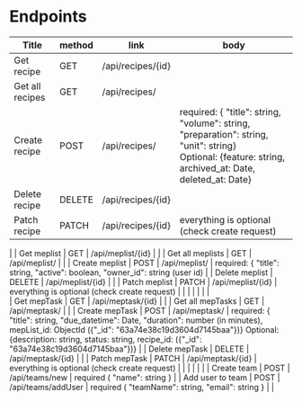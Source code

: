 # Endpoints

| Title            | method | link               | body                                                                                                                                                                                                                                              |
|------------------|--------|--------------------|---------------------------------------------------------------------------------------------------------------------------------------------------------------------------------------------------------------------------------------------------|
| Get recipe       | GET    | /api/recipes/{id}  |                                                                                                                                                                                                                                                   |
| Get all recipes  | GET    | /api/recipes/      |                                                                                                                                                                                                                                                   |
| Create recipe    | POST   | /api/recipes/      | required: { "title": string, "volume": string, "preparation": string, "unit": string}<br/> Optional: {feature: string, archived_at: Date, deleted_at: Date}                                                                                       |
| Delete recipe    | DELETE | /api/recipes/{id}  |                                                                                                                                                                                                                                                   |
| Patch  recipe    | PATCH  | /api/recipes/{id}  | everything is optional (check create request)                                                                                                                                                                                                     |
| 
| Get meplist      | GET    | /api/meplist/{id}  |                                                                                                                                                                                                                                                   |
| Get all meplists | GET    | /api/meplist/      |                                                                                                                                                                                                                                                   |
| Create meplist   | POST   | /api/meplist/      | required: { "title": string, "active": boolean, "owner_id": string (user id)                                                                                                                                                                      |
| Delete meplist   | DELETE | /api/meplist/{id}  |                                                                                                                                                                                                                                                   |
| Patch  meplist   | PATCH  | /api/meplist/{id}  | everything is optional (check create request)                                                                                                                                                                                                     | 
|                  |        |                    |                                                                                                                                                                                                                                                   |
|      
| Get mepTask      | GET    | /api/meptask/{id}  |                                                                                                                                                                                                                                                   |
| Get all mepTasks | GET    | /api/meptask/      |                                                                                                                                                                                                                                                   |
| Create mepTask   | POST   | /api/meptask/      | required: { "title": string, "due_datetime": Date, "duration": number (in minutes), mepList_id: ObjectId ({"_id": "63a74e38c19d3604d7145baa"})} Optional: {description: string, status: string, recipe_id: ({"_id": "63a74e38c19d3604d7145baa"})} |
| Delete mepTask   | DELETE | /api/meptask/{id}  |                                                                                                                                                                                                                                                   |
| Patch  mepTask   | PATCH  | /api/meptask/{id}  | everything is optional (check create request)                                                                                                                                                                                                     |
|                  |        |                    |                                                                                                                                                                                                                                                   |
| Create team      | POST   | /api/teams/new     | required ( "name": string }                                                                                                                                                                                                                       |
| Add user to team | POST   | /api/teams/addUser | required ( "teamName": string, "email": string }                                                                                                                                                                                                 |
|
